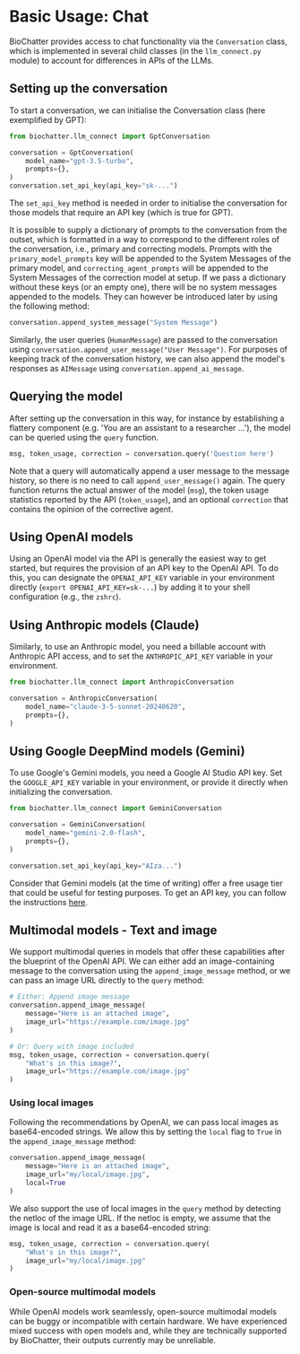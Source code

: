 # Basic Usage: Chat

BioChatter provides access to chat functionality via the `Conversation` class,
which is implemented in several child classes (in the `llm_connect.py` module)
to account for differences in APIs of the LLMs.

## Setting up the conversation

To start a conversation, we can initialise the Conversation class (here
exemplified by GPT):

```python
from biochatter.llm_connect import GptConversation

conversation = GptConversation(
    model_name="gpt-3.5-turbo",
    prompts={},
)
conversation.set_api_key(api_key="sk-...")
```

The `set_api_key` method is needed in order to initialise the conversation for
those models that require an API key (which is true for GPT).

It is possible to supply a dictionary of prompts to the conversation from the
outset, which is formatted in a way to correspond to the different roles of the
conversation, i.e., primary and correcting models. Prompts with the
`primary_model_prompts` key will be appended to the System Messages of the
primary model, and `correcting_agent_prompts` will be appended to the System
Messages of the correction model at setup. If we pass a dictionary without these
keys (or an empty one), there will be no system messages appended to the models.
They can however be introduced later by using the following method:

```python
conversation.append_system_message("System Message")
```

Similarly, the user queries (`HumanMessage`) are passed to the conversation
using `conversation.append_user_message("User Message")`. For purposes of
keeping track of the conversation history, we can also append the model's
responses as `AIMessage` using `conversation.append_ai_message`.

## Querying the model

After setting up the conversation in this way, for instance by establishing a
flattery component (e.g. 'You are an assistant to a researcher ...'), the model
can be queried using the `query` function.

```python
msg, token_usage, correction = conversation.query('Question here')
```

Note that a query will automatically append a user message to the message
history, so there is no need to call `append_user_message()` again. The query
function returns the actual answer of the model (`msg`), the token usage
statistics reported by the API (`token_usage`), and an optional `correction`
that contains the opinion of the corrective agent.

## Using OpenAI models

Using an OpenAI model via the API is generally the easiest way to get started,
but requires the provision of an API key to the OpenAI API. To do this, you can
designate the `OPENAI_API_KEY` variable in your environment directly (`export
OPENAI_API_KEY=sk-...`) by adding it to your shell configuration (e.g., the
`zshrc`).

## Using Anthropic models (Claude)

Similarly, to use an Anthropic model, you need a billable account with Anthropic
API access, and to set the `ANTHROPIC_API_KEY` variable in your environment.

```python
from biochatter.llm_connect import AnthropicConversation

conversation = AnthropicConversation(
    model_name="claude-3-5-sonnet-20240620",
    prompts={},
)
```

## Using Google DeepMind models (Gemini)

To use Google's Gemini models, you need a Google AI Studio API key. Set the 
`GOOGLE_API_KEY` variable in your environment, or provide it directly when
initializing the conversation. 

```python
from biochatter.llm_connect import GeminiConversation

conversation = GeminiConversation(
    model_name="gemini-2.0-flash",
    prompts={},
)

conversation.set_api_key(api_key="AIza...")
```

Consider that Gemini models (at the time of writing) offer a free usage tier
that could be useful for testing purposes. To get an API key, you can follow the
instructions [here](https://ai.google.dev/gemini-api/docs/api-key).

## Multimodal models - Text and image

We support multimodal queries in models that offer these capabilities after the
blueprint of the OpenAI API. We can either add an image-containing message to
the conversation using the `append_image_message` method, or we can pass an
image URL directly to the `query` method:

```python
# Either: Append image message
conversation.append_image_message(
    message="Here is an attached image",
    image_url="https://example.com/image.jpg"
)

# Or: Query with image included
msg, token_usage, correction = conversation.query(
    "What's in this image?",
    image_url="https://example.com/image.jpg"
)
```

### Using local images

Following the recommendations by OpenAI, we can pass local images as
base64-encoded strings. We allow this by setting the `local` flag to `True` in
the `append_image_message` method:

```python
conversation.append_image_message(
    message="Here is an attached image",
    image_url="my/local/image.jpg",
    local=True
)
```

We also support the use of local images in the `query` method by detecting the
netloc of the image URL. If the netloc is empty, we assume that the image is
local and read it as a base64-encoded string:

```python
msg, token_usage, correction = conversation.query(
    "What's in this image?",
    image_url="my/local/image.jpg"
)
```

### Open-source multimodal models

While OpenAI models work seamlessly, open-source multimodal models can be buggy
or incompatible with certain hardware. We have experienced mixed success with
open models and, while they are technically supported by BioChatter, their
outputs currently may be unreliable.
